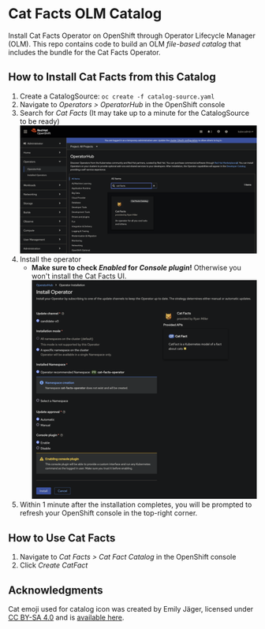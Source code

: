 # Cat Facts OLM Catalog

Install Cat Facts Operator on OpenShift through Operator Lifecycle Manager
(OLM). This repo contains code to build an OLM *file-based catalog* that
includes the bundle for the Cat Facts Operator.

## How to Install Cat Facts from this Catalog

1. Create a CatalogSource: `oc create -f catalog-source.yaml`
2. Navigate to *Operators > OperatorHub* in the OpenShift console
3. Search for *Cat Facts* (It may take up to a minute for the CatalogSource to be ready)
![Search for Cat Facts](docs/img/operatorhub_search.png)
4. Install the operator
    * **Make sure to check *Enabled* for *Console plugin*!** Otherwise you won't install the Cat Facts UI.
![Install the operator](docs/img/install_operator.png)
5. Within 1 minute after the installation completes, you will be prompted to
   refresh your OpenShift console in the top-right corner.

## How to Use Cat Facts

1. Navigate to *Cat Facts > Cat Fact Catalog* in the OpenShift console
2. Click *Create CatFact*

## Acknowledgments

Cat emoji used for catalog icon was created by Emily Jäger, licensed under
[CC BY-SA 4.0] and is [available here][cat-emoji].

[CC BY-SA 4.0]: https://creativecommons.org/licenses/by-sa/4.0
[cat-emoji]: https://openmoji.org/library/emoji-1F638
